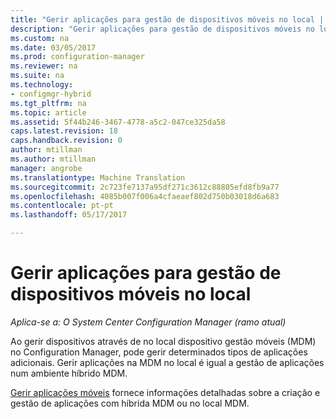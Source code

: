 ```yaml
---
title: "Gerir aplicações para gestão de dispositivos móveis no local | Documentos do Microsoft"
description: "Gerir aplicações para gestão de dispositivos móveis no local."
ms.custom: na
ms.date: 03/05/2017
ms.prod: configuration-manager
ms.reviewer: na
ms.suite: na
ms.technology:
- configmgr-hybrid
ms.tgt_pltfrm: na
ms.topic: article
ms.assetid: 5f44b246-3467-4778-a5c2-047ce325da58
caps.latest.revision: 18
caps.handback.revision: 0
author: mtillman
ms.author: mtillman
manager: angrobe
ms.translationtype: Machine Translation
ms.sourcegitcommit: 2c723fe7137a95df271c3612c88805efd8fb9a77
ms.openlocfilehash: 4085b007f006a4cfaeaef802d750b03018d6a683
ms.contentlocale: pt-pt
ms.lasthandoff: 05/17/2017

---
```

# <a name="manage-applications-for-on-premises-mobile-device-management"></a>Gerir aplicações para gestão de dispositivos móveis no local

*Aplica-se a: O System Center Configuration Manager (ramo atual)*

Ao gerir dispositivos através de no local dispositivo gestão móveis (MDM) no Configuration Manager, pode gerir determinados tipos de aplicações adicionais. Gerir aplicações na MDM no local é igual a gestão de aplicações num ambiente híbrido MDM.

[Gerir aplicações móveis](management-tasks-applications.md) fornece informações detalhadas sobre a criação e gestão de aplicações com híbrida MDM ou no local MDM.

